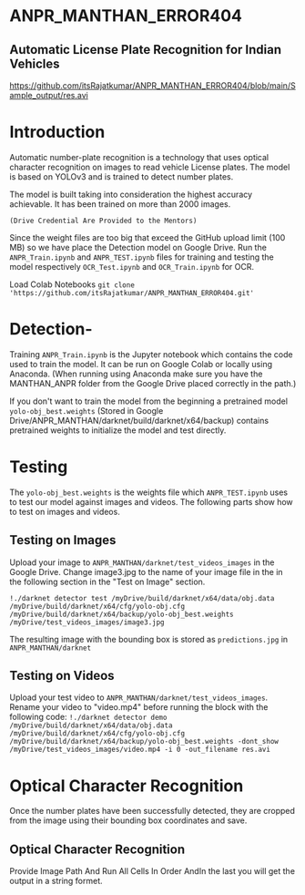 # ANPR_MANTHAN_ERROR404
## Automatic License Plate Recognition for Indian Vehicles
https://github.com/itsRajatkumar/ANPR_MANTHAN_ERROR404/blob/main/Sample_output/res.avi

# Introduction

Automatic number-plate recognition is a technology that uses optical character recognition on images to read vehicle License plates.
The model is based on YOLOv3 and is trained to detect number plates.

The model is built taking into consideration the highest accuracy achievable. It has been trained on more than 2000 images.

`(Drive Credential Are Provided to the Mentors)`

Since the weight files are too big that exceed the GitHub upload limit (100 MB) so we have place the Detection model on Google Drive. Run the `ANPR_Train.ipynb` and `ANPR_TEST.ipynb` files for training and testing the model respectively
`OCR_Test.ipynb` and `OCR_Train.ipynb` for OCR.

Load Colab Notebooks `git clone 'https://github.com/itsRajatkumar/ANPR_MANTHAN_ERROR404.git'`

# Detection-
Training
`ANPR_Train.ipynb` is the Jupyter notebook which contains the code used to train the model. It can be run on Google Colab or locally using Anaconda. (When running using Anaconda make sure you have the MANTHAN_ANPR folder from the Google Drive placed correctly in the path.)

If you don't want to train the model from the beginning a pretrained model `yolo-obj_best.weights` (Stored in Google Drive/ANPR_MANTHAN/darknet/build/darknet/x64/backup) contains pretrained weights to initialize the model and test directly.

# Testing
The `yolo-obj_best.weights` is the weights file which `ANPR_TEST.ipynb` uses to test our model against images and videos. The following parts show how to test on images and videos.

## Testing on Images

Upload your image to `ANPR_MANTHAN/darknet/test_videos_images` in the Google Drive.
Change image3.jpg to the name of your image file in the in the following section in the "Test on Image" section.

`!./darknet detector test /myDrive/build/darknet/x64/data/obj.data  /myDrive/build/darknet/x64/cfg/yolo-obj.cfg  /myDrive/build/darknet/x64/backup/yolo-obj_best.weights   /myDrive/test_videos_images/image3.jpg`

The resulting image with the bounding box is stored as `predictions.jpg` in `ANPR_MANTHAN/darknet`

## Testing on Videos

Upload your test video to `ANPR_MANTHAN/darknet/test_videos_images`.
Rename your video to "video.mp4" before running the block with the following code:
`!./darknet detector demo /myDrive/build/darknet/x64/data/obj.data  /myDrive/build/darknet/x64/cfg/yolo-obj.cfg  /myDrive/build/darknet/x64/backup/yolo-obj_best.weights -dont_show  /myDrive/test_videos_images/video.mp4 -i 0 -out_filename res.avi`



# Optical Character Recognition

Once the number plates have been successfully detected, they are cropped from the image using their bounding box coordinates and save.

## Optical Character Recognition

Provide Image Path And Run All Cells In Order AndIn the last you will get the output in a string formet.
